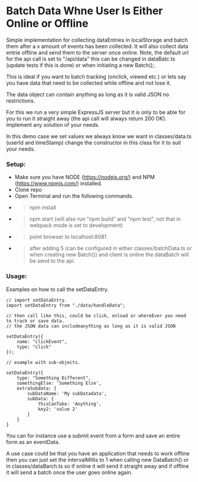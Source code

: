# Batch Data Whne User Is Either Online or Offline
Simple implementation for collecting dataEntries in localStorage and batch them after a x amount of events has been collected. It will also collect data entrie offline and send them to the server once online. Note, the default url for the api call is set to "/api/data" this can be changed in dataBatc.ts (update tests if this is done) or when initiating a new Batch();.

This is ideal if you want to batch tracking (onclick, viewed etc.) or lets say you have data that need to be collected while offline and not lose it.

The data object can contain anything as long as it is valid JSON no restrictions.

For this we run a very simple ExpressJS server but it is only to be able for you to run it straight away (the api call will always return 200 OK). Implement any solution of your needs.

In this demo case we set values we always know we want in classes/data.ts (userId and timeStamp) change the constructor in this class for it to suit your needs.

### Setup:
- Make sure you have NODE (https://nodejs.org/) and NPM (https://www.npmjs.com/) installed.
- Clone repo
- Open Terminal and run the following commands.
- > npm install
- > npm start (will also run "npm build" and "npm test", not that in webpack mode is set to development)
- > point browser to localhost:8081
- > after adding 5 (can be configured in either classes/batchData.ts or when creating new Batch()) and client is online the dataBatch will be send to the api.

### Usage:
Examples on how to call the setDataEntry.
```
// import setDataEntry.
import setDataEntry from "./data/handleData";

// then call like this, could be click, onload or whereEver you need to track or save data.
// the JSON data can includeanything as long as it is valid JSON 

setDataEntry({
    name: "clickEvent",
    type: "click"
});

// example with sub-objects.

setDataEntry({
    type: "Something Different",
    somethingElse: 'Something Else',
    extraSubdata: {
        subDataName: 'My subDatadata',
        subData: {
            thisCanTake: 'Anything',
            key2: 'value 2'
        }
    }    
}

```
You can for instance use a submit event from a form and save an entire form as an eventData.

A use case could be that you have an application that needs to work offline then you can just set the intervalMillis  to 1 when calling new DataBatch() or in classes/dataBarch.ts so if online it will send it straight away and if offline it will send a batch once the user goes online again.
